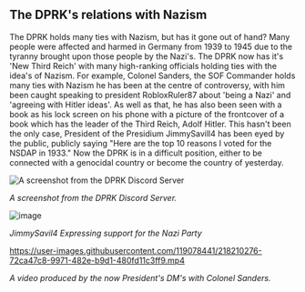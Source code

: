 ## The DPRK's relations with Nazism

The DPRK holds many ties with  Nazism, but has it gone out of hand? Many people were affected and harmed in Germany from 1939 to 1945 due to the tyranny brought upon those people by the Nazi's. The DPRK now has it's 'New Third Reich' with many high-ranking officials holding ties with the idea's of Nazism. For example, Colonel Sanders, the SOF Commander holds many ties with Nazism he has been at the centre of controversy, with him been caught speaking to president RobloxRuler87 about 'being a Nazi' and 'agreeing with Hitler ideas'. As well as that, he has also been seen with a book as his lock screen on his phone with a picture of the frontcover of a book which has the leader of the Third Reich, Adolf Hitler. This hasn't been the only case, President of the Presidium JimmySavill4 has been eyed by the public, publicly saying "Here are the top 10 reasons I voted for the NSDAP in 1933." Now the DPRK is in a difficult position, either to be connected with a genocidal country or become the country of yesterday.

![A screenshot from the DPRK Discord Server](https://user-images.githubusercontent.com/119078441/218209932-eea2e0b3-b4ef-45cf-8627-c1664707defe.png)

_A screenshot from the DPRK Discord Server._

![image](https://user-images.githubusercontent.com/119078441/218209954-fb2520fb-a743-4013-93a4-9720b6b28243.png)

_JimmySavil4 Expressing support for the Nazi Party_

https://user-images.githubusercontent.com/119078441/218210276-72ca47c8-9971-482e-b9d1-480fd11c3ff9.mp4

_A video produced by the now President's DM's with Colonel Sanders._
